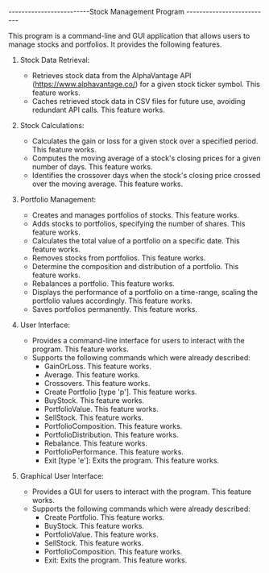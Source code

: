 -------------------------Stock Management Program --------------------------

This program is a command-line and GUI application that allows users to manage stocks and portfolios.
 It provides the following features.

1. Stock Data Retrieval:
   - Retrieves stock data from the AlphaVantage API (https://www.alphavantage.co/) for a given stock
    ticker symbol. This feature works.
   - Caches retrieved stock data in CSV files for future use, avoiding redundant API calls. This
   feature works.


2. Stock Calculations:
   - Calculates the gain or loss for a given stock over a specified period. This feature works.
   - Computes the moving average of a stock's closing prices for a given number of days.
   This feature works.
   - Identifies the crossover days when the stock's closing price crossed over the moving average.
   This feature works.


3. Portfolio Management:
   - Creates and manages portfolios of stocks. This feature works.
   - Adds stocks to portfolios, specifying the number of shares. This feature works.
   - Calculates the total value of a portfolio on a specific date. This feature works.
   - Removes stocks from portfolios. This feature works.
   - Determine the composition and distribution of a portfolio. This feature works.
   - Rebalances a portfolio. This feature works.
   - Displays the performance of a portfolio on a time-range, scaling the portfolio values
     accordingly. This feature works.
   - Saves portfolios permanently. This feature works.

4. User Interface:
   - Provides a command-line interface for users to interact with the program. This feature works.
   - Supports the following commands which were already described:
     - GainOrLoss. This feature works.
     - Average. This feature works.
     - Crossovers. This feature works.
     - Create Portfolio [type 'p']. This feature works.
     - BuyStock. This feature works.
     - PortfolioValue. This feature works.
     - SellStock. This feature works.
     - PortfolioComposition. This feature works.
     - PortfolioDistribution. This feature works.
     - Rebalance. This feature works.
     - PortfolioPerformance. This feature works.
     - Exit [type 'e']: Exits the program. This feature works.

5. Graphical User Interface:
   - Provides a GUI for users to interact with the program. This feature works.
   - Supports the following commands which were already described:
     - Create Portfolio. This feature works.
     - BuyStock. This feature works.
     - PortfolioValue. This feature works.
     - SellStock. This feature works.
     - PortfolioComposition. This feature works.
     - Exit: Exits the program. This feature works.





